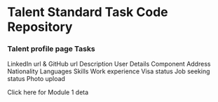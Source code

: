 # Talent Standard Task Code Repository

### Talent profile page Tasks

LinkedIn url & GitHub url
Description
User Details Component
Address
Nationality
Languages
Skills
Work experience
Visa status
Job seeking status
Photo upload



Click here for Module 1 deta
